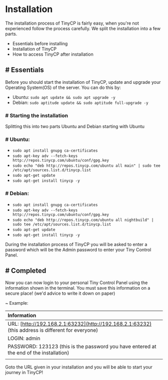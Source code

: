 # Installation

The installation process of TinyCP is fairly easy, when you're not experienced follow the process carefully. We split the installation into a few parts.

* Essentials before installing
* Installation of TinyCP
* How to access TinyCP after installation

## \# Essentials

Before you should start the installation of TinyCP, update and upgrade your Operating System\(OS\) of the server. You can do this by:

* Ubuntu: `sudo apt update && sudo apt upgrade -y`
* Debian: `sudo aptitude update && sudo aptitude full-upgrade -y`

### \# Starting the installation

Splitting this into two parts Ubuntu and Debian starting with Ubuntu

### \# Ubuntu:

* `sudo apt install gnupg ca-certificates`
* `sudo apt-key adv --fetch-keys http://repos.tinycp.com/ubuntu/conf/gpg.key`
* `sudo echo "deb http://repos.tinycp.com/ubuntu all main" | sudo tee /etc/apt/sources.list.d/tinycp.list`
* `sudo apt-get update`
* `sudo apt-get install tinycp -y`

### \# Debian:

* `sudo apt install gnupg ca-certificates`
* `sudo apt-key adv --fetch-keys http://repos.tinycp.com/ubuntu/conf/gpg.key`
* `sudo echo "deb http://repos.tinycp.com/ubuntu all nightbuild" | sudo tee /etc/apt/sources.list.d/tinycp.list`
* `sudo apt-get update`
* `sudo apt-get install tinycp -y`

During the installation process of TinyCP you will be asked to enter a password which will be the Admin password to enter your Tiny Control Panel.

## \# Completed

Now you can now login to your personal Tiny Control Panel using the information shown in the terminal. You must save this information on a secure place! \(we'd advice to write it down on paper\)

~ Example:

| Information |
| :--- |
| URL: [http://192.168.2.1:63232](http://192.168.2.1:63232) \(this address is different for everyone\) |
| LOGIN: admin |
| PASSWORD: 123123 \(this is the password you have entered at the end of the installation\) |
|  |

Goto the URL given in your installation and you will be able to start your journey in TinyCP!

